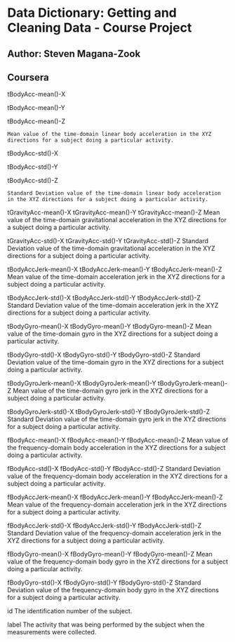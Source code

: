 # Data Dictionary: Getting and Cleaning Data - Course Project
## Author: Steven Magana-Zook
## Coursera

tBodyAcc-mean()-X

tBodyAcc-mean()-Y

tBodyAcc-mean()-Z

	Mean value of the time-domain linear body acceleration in the XYZ directions for a subject doing a particular activity.
	


tBodyAcc-std()-X

tBodyAcc-std()-Y

tBodyAcc-std()-Z

	Standard Deviation value of the time-domain linear body acceleration in the XYZ directions for a subject doing a particular activity.
	
	
tGravityAcc-mean()-X
tGravityAcc-mean()-Y
tGravityAcc-mean()-Z
	Mean value of the time-domain gravitational acceleration in the XYZ directions for a subject doing a particular activity.
	
tGravityAcc-std()-X
tGravityAcc-std()-Y
tGravityAcc-std()-Z
	Standard Deviation value of the time-domain gravitational acceleration in the XYZ directions for a subject doing a particular activity.
	
tBodyAccJerk-mean()-X
tBodyAccJerk-mean()-Y
tBodyAccJerk-mean()-Z
	Mean value of the time-domain acceleration jerk in the XYZ directions for a subject doing a particular activity.
	
tBodyAccJerk-std()-X
tBodyAccJerk-std()-Y
tBodyAccJerk-std()-Z
	Standard Deviation  value of the time-domain acceleration jerk in the XYZ directions for a subject doing a particular activity.
	
tBodyGyro-mean()-X
tBodyGyro-mean()-Y
tBodyGyro-mean()-Z
	Mean value of the time-domain gyro in the XYZ directions for a subject doing a particular activity.
	
tBodyGyro-std()-X
tBodyGyro-std()-Y
tBodyGyro-std()-Z
	Standard Deviation value of the time-domain gyro in the XYZ directions for a subject doing a particular activity.
	
tBodyGyroJerk-mean()-X
tBodyGyroJerk-mean()-Y
tBodyGyroJerk-mean()-Z
	Mean value of the time-domain gyro jerk in the XYZ directions for a subject doing a particular activity.
	
tBodyGyroJerk-std()-X
tBodyGyroJerk-std()-Y
tBodyGyroJerk-std()-Z
	Standard Deviation value of the time-domain gyro jerk in the XYZ directions for a subject doing a particular activity.
	
fBodyAcc-mean()-X
fBodyAcc-mean()-Y
fBodyAcc-mean()-Z
	Mean value of the frequency-domain body acceleration in the XYZ directions for a subject doing a particular activity.
	
fBodyAcc-std()-X
fBodyAcc-std()-Y
fBodyAcc-std()-Z
	Standard Deviation value of the frequency-domain body acceleration in the XYZ directions for a subject doing a particular activity.
	
fBodyAccJerk-mean()-X
fBodyAccJerk-mean()-Y
fBodyAccJerk-mean()-Z
	Mean value of the frequency-domain acceleration jerk in the XYZ directions for a subject doing a particular activity.

fBodyAccJerk-std()-X
fBodyAccJerk-std()-Y
fBodyAccJerk-std()-Z
	Standard Deviation value of the frequency-domain acceleration jerk in the XYZ directions for a subject doing a particular activity.

fBodyGyro-mean()-X
fBodyGyro-mean()-Y
fBodyGyro-mean()-Z
	Mean value of the frequency-domain body gyro in the XYZ directions for a subject doing a particular activity.

fBodyGyro-std()-X
fBodyGyro-std()-Y
fBodyGyro-std()-Z
	Standard Deviation value of the frequency-domain body gyro in the XYZ directions for a subject doing a particular activity.

id
	The identification number of the subject.

label
	The activity that was being performed by the subject when the measurements were collected.